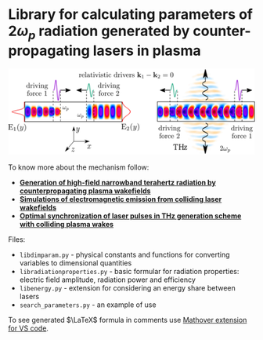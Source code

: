 # Library for calculating parameters of $2\omega_p$ radiation generated by counter-propagating lasers in plasma

![counter-propagating_lasers](counter-propagating_lasers.png?raw=true)

To know more about the mechanism follow:
- [**Generation of high-field narrowband terahertz radiation by counterpropagating plasma wakefields**](https://doi.org/10.1063/1.4993100)
- [**Simulations of electromagnetic emission from colliding laser wakefields**](https://doi.org/10.1088/1361-6587/ab74e6)
- [**Optimal synchronization of laser pulses in THz generation scheme with colliding plasma wakes**](https://doi.org/10.1063/5.0029848)

Files:
- `libdimparam.py` - physical constants and functions for converting variables to dimensional quantities
- `libradiationproperties.py` - basic formular for radiation properties: electric field amplitude, radiation power and efficiency
- `libenergy.py` - extension for considering an energy share between lasers
- `search_parameters.py` - an example of use

To see generated $\LaTeX$ formula in comments use [Mathover extension for VS code](https://github.com/yousefvand/mathover).